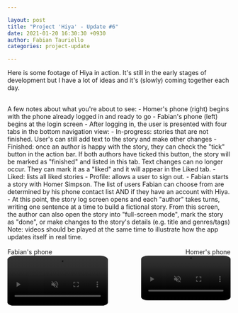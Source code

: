 ```yaml
---

layout: post
title: "Project 'Hiya' - Update #6"
date: 2021-01-20 16:30:30 +0930
author: Fabian Tauriello
categories: project-update

---
```


Here is some footage of Hiya in action. It's still in the early stages of development but I have a lot of ideas and it's (slowly) coming together each day. 

<br>
A few notes about what you're about to see:
- Homer's phone (right) begins with the phone already logged in and ready to go
- Fabian's phone (left) begins at the login screen
- After logging in, the user is presented with four tabs in the bottom navigation view: 
    - In-progress: stories that are not finished. User's can still add text to the story and make other changes
    - Finished: once an author is happy with the story, they can check the "tick" button in the action bar. If both authors have ticked this button, the story will be marked as "finished" and listed in this tab. Text changes can no longer occur. They can mark it as a "liked" and it will appear in the Liked tab.
    - Liked: lists all liked stories
    - Profile: allows a user to sign out.
- Fabian starts a story with Homer Simpson. The list of users Fabian can choose from are determined by his phone contact list AND if they have an account with Hiya. 
- At this point, the story log screen opens and each "author" takes turns, writing one sentence at a time to build a fictional story. From this screen, the author can also open the story into "full-screen mode", mark the story as "done", or make changes to the story's details (e.g. title and genres/tags)

<br>
Note: videos should be played at the same time to illustrate how the app updates itself in real time.
<br>
<br>
<span style="float: left;">Fabian's phone</span> 
<span style="float: right;">Homer's phone</span>
<br>
<div>
<video width="45%" style="border-radius: 8%; float: left; max-width: 560px !important;" loop autoplay muted controls>
  <source src="/videos/Xperia.mp4" type="video/mp4">
</video>
<video width="40%" style="border-radius: 8%; float: right; max-width: 560px !important;" loop autoplay muted controls>
  <source src="/videos/Pixel 3.mp4" type="video/mp4">
</video>
</div>
